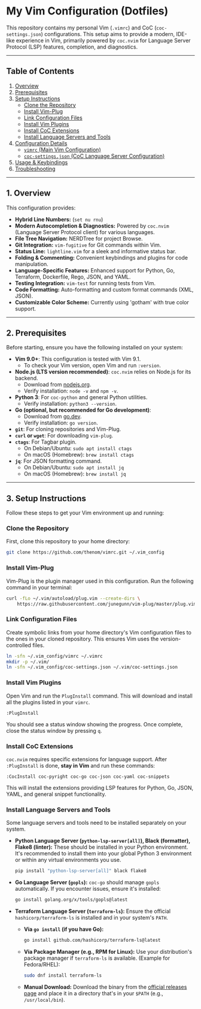 # My Vim Configuration (Dotfiles)

This repository contains my personal Vim (`.vimrc`) and CoC (`coc-settings.json`) configurations. This setup aims to provide a modern, IDE-like experience in Vim, primarily powered by `coc.nvim` for Language Server Protocol (LSP) features, completion, and diagnostics.

-----

## Table of Contents

1.  [Overview](https://www.google.com/search?q=%231-overview)
2.  [Prerequisites](https://www.google.com/search?q=%232-prerequisites)
3.  [Setup Instructions](https://www.google.com/search?q=%233-setup-instructions)
      * [Clone the Repository](https://www.google.com/search?q=%23clone-the-repository)
      * [Install Vim-Plug](https://www.google.com/search?q=%23install-vim-plug)
      * [Link Configuration Files](https://www.google.com/search?q=%23link-configuration-files)
      * [Install Vim Plugins](https://www.google.com/search?q=%23install-vim-plugins)
      * [Install CoC Extensions](https://www.google.com/search?q=%23install-coc-extensions)
      * [Install Language Servers and Tools](https://www.google.com/search?q=%23install-language-servers-and-tools)
4.  [Configuration Details](https://www.google.com/search?q=%234-configuration-details)
      * [`vimrc` (Main Vim Configuration)](https://www.google.com/search?q=%23vimrc-main-vim-configuration)
      * [`coc-settings.json` (CoC Language Server Configuration)](https://www.google.com/search?q=%23coc-settingsjson-coc-language-server-configuration)
5.  [Usage & Keybindings](https://www.google.com/search?q=%235-usage--keybindings)
6.  [Troubleshooting](https://www.google.com/search?q=%236-troubleshooting)

-----

## 1\. Overview

This configuration provides:

  * **Hybrid Line Numbers:** (`set nu rnu`)
  * **Modern Autocompletion & Diagnostics:** Powered by `coc.nvim` (Language Server Protocol client) for various languages.
  * **File Tree Navigation:** NERDTree for project Browse.
  * **Git Integration:** `vim-fugitive` for Git commands within Vim.
  * **Status Line:** `lightline.vim` for a sleek and informative status bar.
  * **Folding & Commenting:** Convenient keybindings and plugins for code manipulation.
  * **Language-Specific Features:** Enhanced support for Python, Go, Terraform, Dockerfile, Rego, JSON, and YAML.
  * **Testing Integration:** `vim-test` for running tests from Vim.
  * **Code Formatting:** Auto-formatting and custom format commands (XML, JSON).
  * **Customizable Color Scheme:** Currently using 'gotham' with true color support.

-----

## 2\. Prerequisites

Before starting, ensure you have the following installed on your system:

  * **Vim 9.0+**: This configuration is tested with Vim 9.1.
      * To check your Vim version, open Vim and run `:version`.
  * **Node.js (LTS version recommended)**: `coc.nvim` relies on Node.js for its backend.
      * Download from [nodejs.org](https://nodejs.org/).
      * Verify installation: `node -v` and `npm -v`.
  * **Python 3**: For `coc-python` and general Python utilities.
      * Verify installation: `python3 --version`.
  * **Go (optional, but recommended for Go development)**:
      * Download from [go.dev](https://go.dev/dl/).
      * Verify installation: `go version`.
  * **`git`**: For cloning repositories and Vim-Plug.
  * **`curl` or `wget`**: For downloading `vim-plug`.
  * **`ctags`**: For Tagbar plugin.
      * On Debian/Ubuntu: `sudo apt install ctags`
      * On macOS (Homebrew): `brew install ctags`
  * **`jq`**: For JSON formatting command.
      * On Debian/Ubuntu: `sudo apt install jq`
      * On macOS (Homebrew): `brew install jq`

-----

## 3\. Setup Instructions

Follow these steps to get your Vim environment up and running:

### Clone the Repository

First, clone this repository to your home directory:

```bash
git clone https://github.com/thenom/vimrc.git ~/.vim_config
```

### Install Vim-Plug

Vim-Plug is the plugin manager used in this configuration. Run the following command in your terminal:

```bash
curl -fLo ~/.vim/autoload/plug.vim --create-dirs \
    https://raw.githubusercontent.com/junegunn/vim-plug/master/plug.vim
```

### Link Configuration Files

Create symbolic links from your home directory's Vim configuration files to the ones in your cloned repository. This ensures Vim uses the version-controlled files.

```bash
ln -sfn ~/.vim_config/vimrc ~/.vimrc
mkdir -p ~/.vim/
ln -sfn ~/.vim_config/coc-settings.json ~/.vim/coc-settings.json
```

### Install Vim Plugins

Open Vim and run the `PlugInstall` command. This will download and install all the plugins listed in your `vimrc`.

```vim
:PlugInstall
```

You should see a status window showing the progress. Once complete, close the status window by pressing `q`.

### Install CoC Extensions

`coc.nvim` requires specific extensions for language support. After `:PlugInstall` is done, **stay in Vim** and run these commands:

```vim
:CocInstall coc-pyright coc-go coc-json coc-yaml coc-snippets
```

This will install the extensions providing LSP features for Python, Go, JSON, YAML, and general snippet functionality.

### Install Language Servers and Tools

Some language servers and tools need to be installed separately on your system.

  * **Python Language Server (`python-lsp-server[all]`), Black (formatter), Flake8 (linter):**
    These should be installed in your Python environment. It's recommended to install them into your global Python 3 environment or within any virtual environments you use.

    ```bash
    pip install "python-lsp-server[all]" black flake8
    ```

  * **Go Language Server (`gopls`):**
    `coc-go` should manage `gopls` automatically. If you encounter issues, ensure it's installed:

    ```bash
    go install golang.org/x/tools/gopls@latest
    ```

  * **Terraform Language Server (`terraform-ls`):**
    Ensure the official `hashicorp/terraform-ls` is installed and in your system's `PATH`.

      * **Via `go install` (if you have Go):**
        ```bash
        go install github.com/hashicorp/terraform-ls@latest
        ```
      * **Via Package Manager (e.g., RPM for Linux):**
        Use your distribution's package manager if `terraform-ls` is available. (Example for Fedora/RHEL):
        ```bash
        sudo dnf install terraform-ls
        ```
      * **Manual Download:** Download the binary from the [official releases page](https://github.com/hashicorp/terraform-ls/releases) and place it in a directory that's in your `$PATH` (e.g., `/usr/local/bin`).
